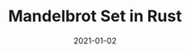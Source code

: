 ---
title: Mandelbrot Set in Rust
eventType: project
date: 2021-01-02
repository: https://github.com/rosslh/rust-mandelbrot-set/
website: https://rust-mandelbrot.netlify.app/
thumbnail: mandelbrot-thumb
blurb: An interactive application that lets you explore the Mandelbrot set fractal. Built with Rust, compiled to WebAssembly, running on Web Workers.
tags: [rust, webassembly, typescript]
---